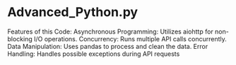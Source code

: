 # Advanced_Python.py
Features of this Code: Asynchronous Programming: Utilizes aiohttp for non-blocking I/O operations. Concurrency: Runs multiple API calls concurrently. Data Manipulation: Uses pandas to process and clean the data. Error Handling: Handles possible exceptions during API requests
